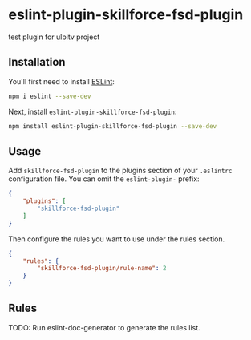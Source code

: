 # eslint-plugin-skillforce-fsd-plugin

test plugin for ulbitv project

## Installation

You'll first need to install [ESLint](https://eslint.org/):

```sh
npm i eslint --save-dev
```

Next, install `eslint-plugin-skillforce-fsd-plugin`:

```sh
npm install eslint-plugin-skillforce-fsd-plugin --save-dev
```

## Usage

Add `skillforce-fsd-plugin` to the plugins section of your `.eslintrc` configuration file. You can omit the `eslint-plugin-` prefix:

```json
{
    "plugins": [
        "skillforce-fsd-plugin"
    ]
}
```


Then configure the rules you want to use under the rules section.

```json
{
    "rules": {
        "skillforce-fsd-plugin/rule-name": 2
    }
}
```

## Rules

<!-- begin auto-generated rules list -->
TODO: Run eslint-doc-generator to generate the rules list.
<!-- end auto-generated rules list -->


